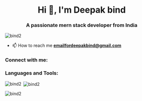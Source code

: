 <h1 align="center">Hi 👋, I'm Deepak bind</h1>
<h3 align="center">A passionate mern stack developer from India</h3>

<p align="left"> <img src="https://komarev.com/ghpvc/?username=bind2&label=Profile%20views&color=0e75b6&style=flat" alt="bind2" /> </p>

- 📫 How to reach me **emailfordeepakbind@gmail.com**

<h3 align="left">Connect with me:</h3>
<p align="left">
</p>

<h3 align="left">Languages and Tools:</h3>


<p><img align="left" src="https://github-readme-stats.vercel.app/api/top-langs?username=bind2&show_icons=true&locale=en&layout=compact" alt="bind2" /></p>

<p>&nbsp;<img align="center" src="https://github-readme-stats.vercel.app/api?username=bind2&show_icons=true&locale=en" alt="bind2" /></p>

<p><img align="center" src="https://github-readme-streak-stats.herokuapp.com/?user=bind2&" alt="bind2" /></p>
